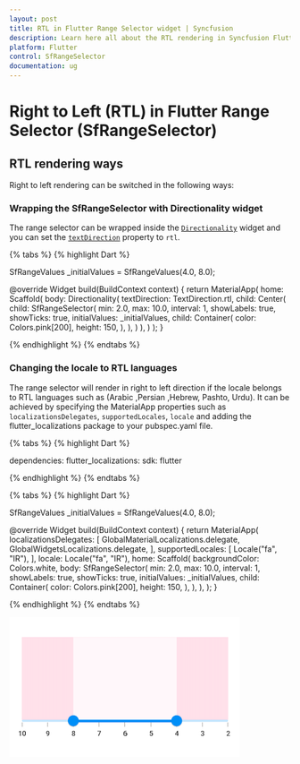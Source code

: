 ```yaml
---
layout: post
title: RTL in Flutter Range Selector widget | Syncfusion
description: Learn here all about the RTL rendering in Syncfusion Flutter Range Selector (SfRangeSelector) widget.
platform: Flutter
control: SfRangeSelector
documentation: ug
---
```


# Right to Left (RTL) in Flutter Range Selector (SfRangeSelector)

## RTL rendering ways

Right to left rendering can be switched in the following ways:

### Wrapping the SfRangeSelector with Directionality widget

The range selector can be wrapped inside the [`Directionality`](https://api.flutter.dev/flutter/widgets/Directionality-class.html) widget and you can set the [`textDirection`](https://api.flutter.dev/flutter/widgets/Directionality/textDirection.html) property to `rtl`.

{% tabs %}
{% highlight Dart %}

SfRangeValues _initialValues = SfRangeValues(4.0, 8.0);

@override
Widget build(BuildContext context) {
  return MaterialApp(
      home: Scaffold(
          body: Directionality(
            textDirection: TextDirection.rtl,
            child: Center(
              child: SfRangeSelector(
                min: 2.0,
                max: 10.0,
                interval: 1,
                showLabels: true,
                showTicks: true,
                initialValues: _initialValues,
                child: Container(
                    color: Colors.pink[200],
                    height: 150,
                 ),
              ),
            )
         ),
      )
  );
}

{% endhighlight %}
{% endtabs %}

### Changing the locale to RTL languages

The range selector will render in right to left direction if the locale belongs to RTL languages such as (Arabic ,Persian ,Hebrew, Pashto, Urdu). It can be achieved by specifying the MaterialApp properties such as `localizationsDelegates`, `supportedLocales`, `locale` and adding the flutter_localizations package to your pubspec.yaml file.

{% tabs %}
{% highlight Dart %}

dependencies:
  flutter_localizations:
    sdk: flutter

{% endhighlight %}
{% endtabs %}

{% tabs %}
{% highlight Dart %}

SfRangeValues _initialValues = SfRangeValues(4.0, 8.0);

@override
Widget build(BuildContext context) {
  return MaterialApp(
    localizationsDelegates: [
      GlobalMaterialLocalizations.delegate,
      GlobalWidgetsLocalizations.delegate,
    ],
    supportedLocales: [
      Locale("fa", "IR"),
    ],
    locale: Locale("fa", "IR"),
    home: Scaffold(
      backgroundColor: Colors.white,
      body: SfRangeSelector(
        min: 2.0,
        max: 10.0,
        interval: 1,
        showLabels: true,
        showTicks: true,
        initialValues: _initialValues,
        child: Container(
          color: Colors.pink[200],
          height: 150,
        ),
      ),
    ),
  );
}

{% endhighlight %}
{% endtabs %}

![RTL support](images/right-to-left/right-to-left-support.png)